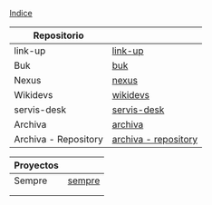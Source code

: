 [Indice](../../README.md)

| Repositorio          |                                                                                      |
|----------------------|--------------------------------------------------------------------------------------|
| link-up              | [link-up](https://conexia.gointegro.com/gosocial/company/stream)                     |
| Buk                  | [buk](https://conexia.buk.co/static_pages/portal)                                    |
| Nexus                | [nexus](https://devtools.conexia.com.ar/nexus/#browse/welcome)                       |
| Wikidevs             | [wikidevs](https://wikidevs.conexia.com/login)                                       |
| servis-desk          | [servis-desk](https://jira-conexia.atlassian.net/servicedesk/customer/portals)       |
| Archiva              | [archiva](https://devtools.conexia.com.ar/archiva)                                   |
| Archiva - Repository | [archiva - repository](https://devtools.conexia.com.ar/archiva/repository/releases/) |

| Proyectos |                              |
|-----------|------------------------------|
| Sempre    | [sempre](projects/sempre.md) |
|           |                              |
|           |                              |

